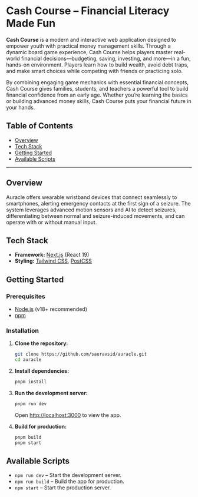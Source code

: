 # Cash Course – Financial Literacy Made Fun

**Cash Course**  is a modern and interactive web application designed to empower youth with practical money management skills. Through a dynamic board game experience, Cash Course helps players master real-world financial decisions—budgeting, saving, investing, and more—in a fun, hands-on environment. Players learn how to build wealth, avoid debt traps, and make smart choices while competing with friends or practicing solo.

By combining engaging game mechanics with essential financial concepts, Cash Course gives families, students, and teachers a powerful tool to build financial confidence from an early age. Whether you’re learning the basics or building advanced money skills, Cash Course puts your financial future in your hands.

## Table of Contents

- [Overview](#overview)
- [Tech Stack](#tech-stack)
- [Getting Started](#getting-started)
- [Available Scripts](#available-scripts)

---

## Overview

Auracle offers wearable wristband devices that connect seamlessly to smartphones, alerting emergency contacts at the first sign of a seizure. The system leverages advanced motion sensors and AI to detect seizures, differentiating between normal and seizure-induced movements, and can operate with or without manual input.

## Tech Stack

- **Framework:** [Next.js](https://nextjs.org/) (React 19)
- **Styling:** [Tailwind CSS](https://tailwindcss.com/), [PostCSS](https://postcss.org/)


## Getting Started

### Prerequisites

- [Node.js](https://nodejs.org/) (v18+ recommended)
- [npm]([https://pnpm.io/](https://github.com/npm)) 

### Installation

1. **Clone the repository:**

   ```bash
   git clone https://github.com/sauravsid/auracle.git
   cd auracle
   ```

2. **Install dependencies:**

   ```bash
   pnpm install
   ```

3. **Run the development server:**

   ```bash
   pnpm run dev
   ```

   Open [http://localhost:3000](http://localhost:3000) to view the app.

4. **Build for production:**
   ```bash
   pnpm build
   pnpm start
   ```

## Available Scripts

- `npm run dev` – Start the development server.
- `npm run build` – Build the app for production.
- `npm start` – Start the production server.

